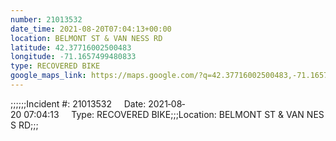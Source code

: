 ```yaml
---
number: 21013532
date_time: 2021-08-20T07:04:13+00:00
location: BELMONT ST & VAN NESS RD
latitude: 42.37716002500483
longitude: -71.1657499480833
type: RECOVERED BIKE
google_maps_link: https://maps.google.com/?q=42.37716002500483,-71.1657499480833
---
```


;;;;;;Incident #: 21013532     Date: 2021‐08‐20 07:04:13     Type: RECOVERED BIKE;;;Location: BELMONT ST & VAN NESS RD;;;
